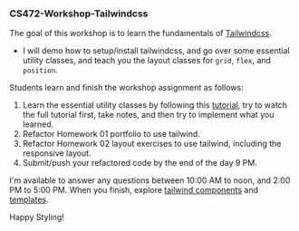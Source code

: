 ### CS472-Workshop-Tailwindcss
The goal of this workshop is to learn the fundamentals of [Tailwindcss](https://tailwindcss.com/). 
* I will demo how to setup/install tailwindcss, and go over some essential utility classes, and teach you the layout classes for `grid`, `flex`, and `position`.
  
Students learn and finish the workshop assignment as follows:
1. Learn the essential utility classes by following this [tutorial](https://www.youtube.com/watch?v=bxmDnn7lrnk&list=PL4cUxeGkcC9gpXORlEHjc5bgnIi5HEGhw), try to watch the full tutorial first, take notes, and then try to implement what you learned.
2. Refactor Homework 01 portfolio to use tailwind.
3. Refactor Homework 02 layout exercises to use tailwind, including the responsive layout.
4. Submit/push your refactored code by the end of the day 9 PM.
  
I'm available to answer any questions between 10:00 AM to noon, and 2:00 PM to 5:00 PM. When you finish, explore [tailwind components](https://tailwindui.com/?ref=top) and [templates](https://www.tailwindawesome.com/?price=free&type=template).

Happy Styling!   
